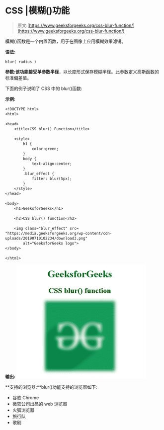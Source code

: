 # CSS |模糊()功能

> 原文:[https://www.geeksforgeeks.org/css-blur-function/](https://www.geeksforgeeks.org/css-blur-function/)

模糊()函数是一个内置函数，用于在图像上应用模糊效果滤镜。

**语法:**

```
blur( radius )
```

**参数:**该功能接受单参数**半径**，以长度形式保存模糊半径。此参数定义高斯函数的标准偏差值。

下面的例子说明了 CSS 中的 blur()函数:

**示例:**

```
<!DOCTYPE html> 
<html> 

<head> 
    <title>CSS blur() Function</title> 

    <style>
        h1 {
            color:green;
        }
        body {
            text-align:center;
        }
        .blur_effect {
            filter: blur(5px);
        }
    </style>
</head> 

<body> 
    <h1>GeeksforGeeks</h1> 

    <h2>CSS blur() function</h2>

    <img class="blur_effect" src= 
"https://media.geeksforgeeks.org/wp-content/cdn-uploads/20190710102234/download3.png"
        alt="GeeksforGeeks logo"> 
</body> 

</html> 
```

**输出:**
![](img/abd5317130d1c74847c0f0d73952bce7.png)

**支持的浏览器:**blur()功能支持的浏览器如下:

*   谷歌 Chrome
*   微软公司出品的 web 浏览器
*   火狐浏览器
*   旅行队
*   歌剧